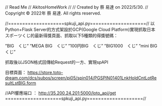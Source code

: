 //  Read Me
//  AkitosHomeWork
//
//  Created by 蔡 易達 on 2022/5/30.
//  Copyright © 2022年 蔡 易達. All rights reserved.


//====================spkuji_api.py====================//
以Python+Flask Server的方式架設於GCP(Google Cloud Platform)實現抓取日本スポーツくじ的最新得獎頁面、抓取以下5種類的得獎號碼：

”BIG　くじ” 
”MEGA BIG　くじ” 
”100円BIG　くじ” 
”BIG1000　くじ” 
”mini BIG くじ”

抓取後以JSON格式回傳給Request的一方、實現spAPI 

目標頁面：
https://store.toto-dream.com/dcs/subos/screen/pi05/spin014/PGSPIN01401LnkHoldCntLotResultLstBIG.form 

//API響應端口 ：
http://35.200.24.201:5000/loto_api/get
====================spkuji_api.py====================//


